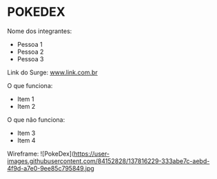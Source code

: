 # POKEDEX

Nome dos integrantes: 
- Pessoa 1
- Pessoa 2
- Pessoa 3

Link do Surge: www.link.com.br

O que funciona:
- Item 1
- Item 2

O que não funciona: 
- Item 3
- Item 4

Wireframe:
![PokeDex](https://user-images.githubusercontent.com/84152828/137816229-333abe7c-aebd-4f9d-a7e0-9ee85c795849.jpg
